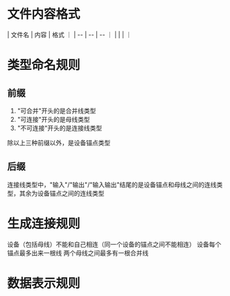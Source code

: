 # 文件内容格式

|  文件名  |  内容  | 格式 ｜
| -- | -- | -- ｜
|    |    |    ｜

# 类型命名规则

## 前缀

1. "可合并"开头的是合并线类型
2. "可连接"开头的是母线类型
3. "不可连接"开头的是连接线类型

除以上三种前缀以外，是设备锚点类型

## 后缀

连接线类型中，"输入"/"输出"/"输入输出"结尾的是设备锚点和母线之间的连线类型，其余为设备锚点之间的连线类型

# 生成连接规则

设备（包括母线）不能和自己相连（同一个设备的锚点之间不能相连）
设备每个锚点最多出来一根线
两个母线之间最多有一根合并线

# 数据表示规则

